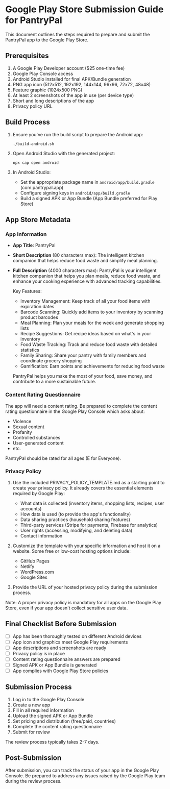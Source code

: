 # Google Play Store Submission Guide for PantryPal

This document outlines the steps required to prepare and submit the PantryPal app to the Google Play Store.

## Prerequisites

1. A Google Play Developer account ($25 one-time fee)
2. Google Play Console access
3. Android Studio installed for final APK/Bundle generation
4. PNG app icon (512x512, 192x192, 144x144, 96x96, 72x72, 48x48)
5. Feature graphic (1024x500 PNG)
6. At least 2 screenshots of the app in use (per device type)
7. Short and long descriptions of the app
8. Privacy policy URL

## Build Process

1. Ensure you've run the build script to prepare the Android app:
   ```
   ./build-android.sh
   ```

2. Open Android Studio with the generated project:
   ```
   npx cap open android
   ```

3. In Android Studio:
   - Set the appropriate package name in `android/app/build.gradle` (com.pantrypal.app)
   - Configure signing keys in `android/app/build.gradle` 
   - Build a signed APK or App Bundle (App Bundle preferred for Play Store)

## App Store Metadata

### App Information

- **App Title**: PantryPal
- **Short Description** (80 characters max):
  The intelligent kitchen companion that helps reduce food waste and simplify meal planning.

- **Full Description** (4000 characters max):
  PantryPal is your intelligent kitchen companion that helps you plan meals, reduce food waste, and enhance your cooking experience with advanced tracking capabilities.

  Key Features:
  - Inventory Management: Keep track of all your food items with expiration dates
  - Barcode Scanning: Quickly add items to your inventory by scanning product barcodes
  - Meal Planning: Plan your meals for the week and generate shopping lists
  - Recipe Suggestions: Get recipe ideas based on what's in your inventory
  - Food Waste Tracking: Track and reduce food waste with detailed statistics
  - Family Sharing: Share your pantry with family members and coordinate grocery shopping
  - Gamification: Earn points and achievements for reducing food waste

  PantryPal helps you make the most of your food, save money, and contribute to a more sustainable future.

### Content Rating Questionnaire

The app will need a content rating. Be prepared to complete the content rating questionnaire in the Google Play Console which asks about:
- Violence
- Sexual content
- Profanity
- Controlled substances
- User-generated content
- etc.

PantryPal should be rated for all ages (E for Everyone).

### Privacy Policy

1. Use the included PRIVACY_POLICY_TEMPLATE.md as a starting point to create your privacy policy. 
   It already covers the essential elements required by Google Play:
   - What data is collected (inventory items, shopping lists, recipes, user accounts)
   - How data is used (to provide the app's functionality)
   - Data sharing practices (household sharing features)
   - Third-party services (Stripe for payments, Firebase for analytics)
   - User rights (accessing, modifying, and deleting data)
   - Contact information

2. Customize the template with your specific information and host it on a website.
   Some free or low-cost hosting options include:
   - GitHub Pages
   - Netlify
   - WordPress.com
   - Google Sites

3. Provide the URL of your hosted privacy policy during the submission process.
   
Note: A proper privacy policy is mandatory for all apps on the Google Play Store, even if your app doesn't collect sensitive user data.

## Final Checklist Before Submission

- [ ] App has been thoroughly tested on different Android devices
- [ ] App icon and graphics meet Google Play requirements
- [ ] App descriptions and screenshots are ready
- [ ] Privacy policy is in place
- [ ] Content rating questionnaire answers are prepared
- [ ] Signed APK or App Bundle is generated
- [ ] App complies with Google Play Store policies

## Submission Process

1. Log in to the Google Play Console
2. Create a new app
3. Fill in all required information
4. Upload the signed APK or App Bundle
5. Set pricing and distribution (free/paid, countries)
6. Complete the content rating questionnaire
7. Submit for review

The review process typically takes 2-7 days.

## Post-Submission

After submission, you can track the status of your app in the Google Play Console. Be prepared to address any issues raised by the Google Play team during the review process.